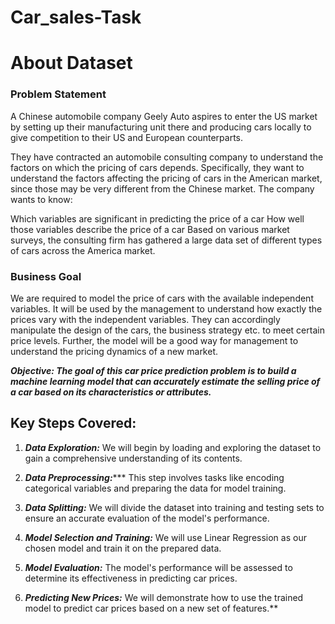# Car_sales-Task
# About Dataset

### Problem Statement
A Chinese automobile company Geely Auto aspires to enter the US market by setting up their manufacturing unit there and producing cars locally to give competition to their US and European counterparts.

They have contracted an automobile consulting company to understand the factors on which the pricing of cars depends. Specifically, they want to understand the factors affecting the pricing of cars in the American market, since those may be very different from the Chinese market. The company wants to know:

Which variables are significant in predicting the price of a car
How well those variables describe the price of a car
Based on various market surveys, the consulting firm has gathered a large data set of different types of cars across the America market.

### Business Goal
We are required to model the price of cars with the available independent variables. It will be used by the management to understand how exactly the prices vary with the independent variables. They can accordingly manipulate the design of the cars, the business strategy etc. to meet certain price levels. Further, the model will be a good way for management to understand the pricing dynamics of a new market.

***Objective: The goal of this car price prediction problem is to build a machine learning model that can accurately estimate the selling price of a car based on its characteristics or attributes.***

## Key Steps Covered:
1. ***Data Exploration:*** We will begin by loading and exploring the dataset to gain a comprehensive understanding of its contents.

2. ***Data Preprocessing:****** This step involves tasks like encoding categorical variables and preparing the data for model training.

3. ***Data Splitting:*** We will divide the dataset into training and testing sets to ensure an accurate evaluation of the model's performance.

4. ***Model Selection and Training:*** We will use Linear Regression as our chosen model and train it on the prepared data.

5. ***Model Evaluation:*** The model's performance will be assessed to determine its effectiveness in predicting car prices.

6. ***Predicting New Prices:*** We will demonstrate how to use the trained model to predict car prices based on a new set of features.**
